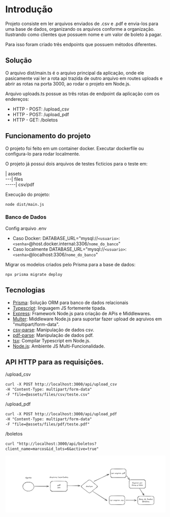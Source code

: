 # Introdução

Projeto consiste em ler arquivos enviados de .csv e .pdf e envia-los para uma base de dados, organizando os arquivos conforme a organização. Ilustrando como clientes que possuem nome e um valor de boleto à pagar.

Para isso foram criado três endpoints que possuem métodos diferentes.

## Solução

O arquivo dist/main.ts é o arquivo principal da aplicação, onde ele pasicamente vai ler a rota api trazida de outro arquivo em routes uploads e abrir as rotas na porta 3000, ao rodar o projeto em Node.js.

Arquivo uploads.ts possue as três rotas de endpoint da aplicação com os endereços:

- HTTP - POST: /upload_csv
- HTTP - POST: /upload_pdf
- HTTP - GET: /boletos

## Funcionamento do projeto

O projeto foi feito em um container docker. Executar dockerfile ou configura-lo para rodar localmente.

O projeto já possui dois arquivos de testes ficticios para o teste em:

| assets \
---| files \
-----| csv/pdf

Execução do projeto:
```[bash]
node dist/main.js
```

### Banco de Dados

Config arquivo .env

- Caso Docker:
  DATABASE_URL="mysql://`<usuario>`:`<senha>`@host.docker.internal:3306/`nome_do_banco`"
- Caso localmente
  DATABASE_URL="mysql://`<usuario>`:`<senha>`@localhost:3306/`nome_do_banco`"

Migrar os modelos criados pelo Prisma para a base de dados:

```
npx prisma migrate deploy
```

## Tecnologias

- [Prisma](https://www.prisma.io/docs): Solução ORM para banco de dados relacionais
- [Typescript](https://www.typescriptlang.org/): linguagem JS fortemente tipada.
- [Express](https://expressjs.com/pt-br/): Framework Node.js para criação de APis e Middlewares.
- [Multer](https://www.npmjs.com/package/multer): Middleware Node.js para suportar fazer upload de aqruivos em "multipart/form-data".
- [csv-parse](https://www.npmjs.com/package/csv-parse): Manipulação de dados csv.
- [pdf-parse](https://www.npmjs.com/package/pdf-parse): Manipulação de dados pdf.
- [tsx](https://www.npmjs.com/package/tsx): Compilar Typescript em Node.js.
- [Node.js](https://nodejs.org/pt): Ambiente JS Multi-Funcionalidade.

## API HTTP para as requisições.

/upload_csv

```
curl -X POST http://localhost:3000/api/upload_csv
-H "Content-Type: multipart/form-data"
-F "file=@assets/files/csv/teste.csv"
```

/upload_pdf

```
curl -X POST http://localhost:3000/api/upload_pdf
-H "Content-Type: multipart/form-data"
-F "file=@assets/files/pdf/teste.pdf"
```

/boletos

```
curl "http://localhost:3000/api/boletos?client_name=marcos&id_lots=6&active=true"
```

![alt text](assets/images/{4885AB44-F846-414F-9F59-37118E4FBBD1}.png)
